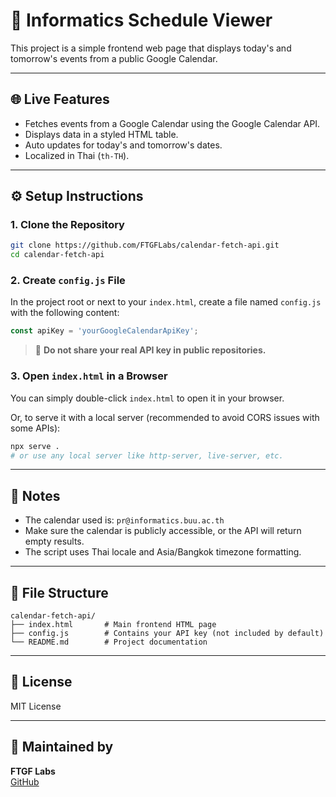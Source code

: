 # 📅 Informatics Schedule Viewer

This project is a simple frontend web page that displays today's and tomorrow's events from a public Google Calendar.

---

## 🌐 Live Features

- Fetches events from a Google Calendar using the Google Calendar API.
- Displays data in a styled HTML table.
- Auto updates for today's and tomorrow's dates.
- Localized in Thai (`th-TH`).

---

## ⚙️ Setup Instructions

### 1. Clone the Repository

```bash
git clone https://github.com/FTGFLabs/calendar-fetch-api.git
cd calendar-fetch-api
```

### 2. Create `config.js` File

In the project root or next to your `index.html`, create a file named `config.js` with the following content:

```js
const apiKey = 'yourGoogleCalendarApiKey';
```

> 🛑 **Do not share your real API key in public repositories.**

### 3. Open `index.html` in a Browser

You can simply double-click `index.html` to open it in your browser.

Or, to serve it with a local server (recommended to avoid CORS issues with some APIs):

```bash
npx serve .
# or use any local server like http-server, live-server, etc.
```

---

## 📝 Notes

- The calendar used is: `pr@informatics.buu.ac.th`
- Make sure the calendar is publicly accessible, or the API will return empty results.
- The script uses Thai locale and Asia/Bangkok timezone formatting.

---

## 📁 File Structure

```
calendar-fetch-api/
├── index.html       # Main frontend HTML page
├── config.js        # Contains your API key (not included by default)
└── README.md        # Project documentation
```

---

## 📄 License

MIT License

---

## 👤 Maintained by

**FTGF Labs**  
[GitHub](https://github.com/FTGFLabs)
